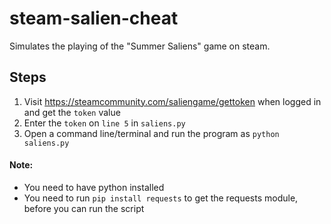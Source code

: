 # steam-salien-cheat
Simulates the playing of the "Summer Saliens" game on steam. 

## Steps
1. Visit https://steamcommunity.com/saliengame/gettoken when logged in and get the `token` value
2. Enter the `token` on `line 5` in `saliens.py`
3. Open a command line/terminal and run the program as `python saliens.py`

#### Note:
- You need to have python installed
- You need to run `pip install requests` to get the requests module, before you can run the script
